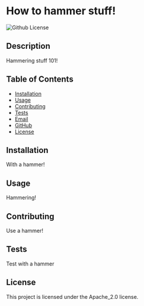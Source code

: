 # How to hammer stuff!
![Github License](https://img.shields.io/badge/license-Apache_2.0-blue)

## Description

Hammering stuff 101!

## Table of Contents

- [Installation](#installation)
- [Usage](#usage) 
- [Contributing](#contributing)
- [Tests](#tests)
- [Email](#email)
- [GitHub](#github)
- [License](#license)

## Installation

With a hammer!

## Usage

Hammering!

## Contributing 

Use a hammer!

## Tests

Test with a hammer

## License

  This project is licensed under the Apache_2.0 license.
